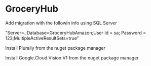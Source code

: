 # GroceryHub
Add migration with the followin info using SQL Server

"Server=.;Database=GroceryHubAmazon;User Id = sa; Password = 123;MultipleActiveResultSets=true"



Install Plurally from the nuget package manager

Install Google.Cloud.Vision.V1 from the nuget package manager
